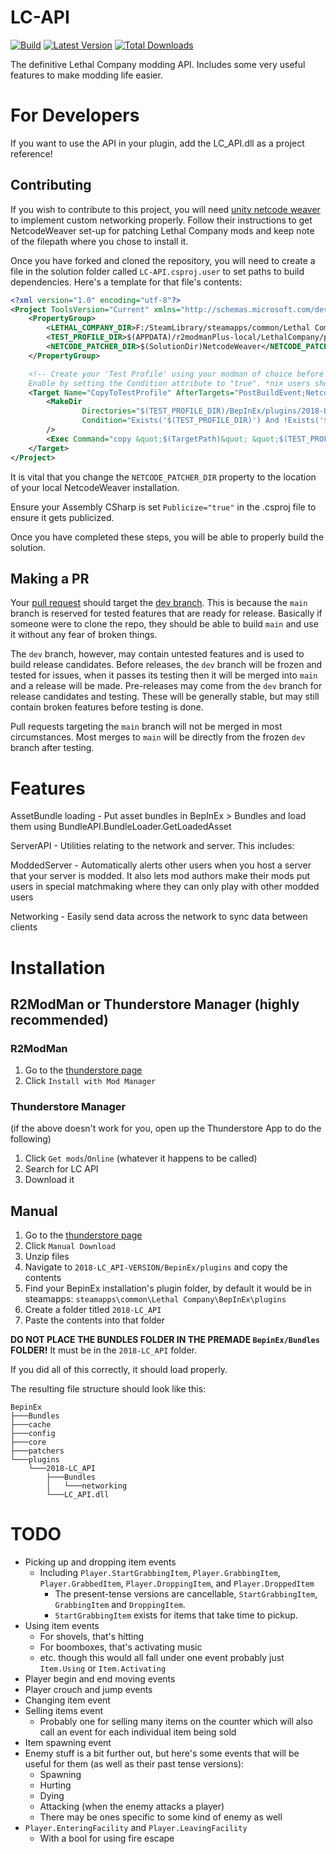 # LC-API

[![Build](https://github.com/steven4547466/LC-API/actions/workflows/build.yml/badge.svg)](https://github.com/steven4547466/LC-API/actions/workflows/build.yml)
[![Latest Version](https://img.shields.io/thunderstore/v/2018/LC_API?logo=thunderstore&logoColor=white)](https://thunderstore.io/c/lethal-company/p/2018/LC_API)
[![Total Downloads](https://img.shields.io/thunderstore/dt/2018/LC_API?logo=thunderstore&logoColor=white)](https://thunderstore.io/c/lethal-company/p/2018/LC_API)

The definitive Lethal Company modding API. Includes some very useful features to make modding life easier.

# For Developers
If you want to use the API in your plugin, add the LC_API.dll as a project reference!

## Contributing
If you wish to contribute to this project, you will need [unity netcode weaver](https://github.com/EvaisaDev/UnityNetcodeWeaver/releases) 
to implement custom networking properly. Follow their instructions to get NetcodeWeaver set-up for patching Lethal Company mods 
and keep note of the filepath where you chose to install it.

Once you have forked and cloned the repository, you will need to create a file in the solution folder called `LC-API.csproj.user` 
to set paths to build dependencies. Here's a template for that file's contents:
```xml
<?xml version="1.0" encoding="utf-8"?>
<Project ToolsVersion="Current" xmlns="http://schemas.microsoft.com/developer/msbuild/2003">
    <PropertyGroup>
        <LETHAL_COMPANY_DIR>F:/SteamLibrary/steamapps/common/Lethal Company</LETHAL_COMPANY_DIR>
        <TEST_PROFILE_DIR>$(APPDATA)/r2modmanPlus-local/LethalCompany/profiles/Test LC API</TEST_PROFILE_DIR>
        <NETCODE_PATCHER_DIR>$(SolutionDir)NetcodeWeaver</NETCODE_PATCHER_DIR>
    </PropertyGroup>

    <!-- Create your 'Test Profile' using your modman of choice before enabling this. 
    Enable by setting the Condition attribute to "true". *nix users should switch out `copy` for `cp`. -->
    <Target Name="CopyToTestProfile" AfterTargets="PostBuildEvent;NetcodeWeave" Condition="false">
        <MakeDir
                Directories="$(TEST_PROFILE_DIR)/BepInEx/plugins/2018-LC_API"
                Condition="Exists('$(TEST_PROFILE_DIR)') And !Exists('$(TEST_PROFILE_DIR)/BepInEx/plugins/2018-LC_API')"
        />
        <Exec Command="copy &quot;$(TargetPath)&quot; &quot;$(TEST_PROFILE_DIR)/BepInEx/plugins/2018-LC_API/&quot;" />
    </Target>
</Project>
```

It is vital that you change the `NETCODE_PATCHER_DIR` property to the location of your local NetcodeWeaver installation.

Ensure your Assembly CSharp is set `Publicize="true"` in the .csproj file to ensure it gets publicized.

Once you have completed these steps, you will be able to properly build the solution.

## Making a PR
Your [pull request](https://github.com/steven4547466/LC-API/pulls) should target the [dev branch](https://github.com/steven4547466/LC-API/tree/dev). This is because the `main` branch is reserved for tested features that are ready for release. Basically if someone were to clone the repo, they should be able to build `main` and use it without any fear of broken things.

The `dev` branch, however, may contain untested features and is used to build release candidates. Before releases, the `dev` branch will be frozen and tested for issues, when it passes its testing then it will be merged into `main` and a release will be made. Pre-releases may come from the `dev` branch for release candidates and testing. These will be generally stable, but may still contain broken features before testing is done.

Pull requests targeting the `main` branch will not be merged in most circumstances. Most merges to `main` will be directly from the frozen `dev` branch after testing.

# Features
AssetBundle loading - Put asset bundles in BepInEx > Bundles and load them using BundleAPI.BundleLoader.GetLoadedAsset

ServerAPI - Utilities relating to the network and server. This includes:

ModdedServer - Automatically alerts other users when you host a server that your server is modded. 
It also lets mod authors make their mods put users in special matchmaking where they can only play with other modded users

Networking - Easily send data across the network to sync data between clients

# Installation

## R2ModMan or Thunderstore Manager (highly recommended)

### R2ModMan
1. Go to the [thunderstore page](https://thunderstore.io/c/lethal-company/p/2018/LC_API)
2. Click `Install with Mod Manager`

### Thunderstore Manager
(if the above doesn't work for you, open up the Thunderstore App to do the following)
1. Click `Get mods`/`Online` (whatever it happens to be called)
2. Search for LC API
3. Download it

## Manual
1. Go to the [thunderstore page](https://thunderstore.io/c/lethal-company/p/2018/LC_API)
2. Click `Manual Download`
3. Unzip files
4. Navigate to `2018-LC_API-VERSION/BepinEx/plugins` and copy the contents
5. Find your BepinEx installation's plugin folder, by default it would be in steamapps: `steamapps\common\Lethal Company\BepInEx\plugins`
6. Create a folder titled `2018-LC_API`
7. Paste the contents into that folder

**DO NOT PLACE THE BUNDLES FOLDER IN THE PREMADE `BepinEx/Bundles` FOLDER!** It must be in the `2018-LC_API` folder.

If you did all of this correctly, it should load properly.

The resulting file structure should look like this:
```
BepinEx
├───Bundles
├───cache
├───config
├───core
├───patchers
└───plugins
    └───2018-LC_API
        ├───Bundles
        │   └───networking
        └───LC_API.dll
```

# TODO
- Picking up and dropping item events
  - Including `Player.StartGrabbingItem`, `Player.GrabbingItem`, `Player.GrabbedItem`, `Player.DroppingItem`, and `Player.DroppedItem`
    - The present-tense versions are cancellable, `StartGrabbingItem`, `GrabbingItem` and `DroppingItem`.
    - `StartGrabbingItem` exists for items that take time to pickup.
- Using item events
  - For shovels, that's hitting
  - For boomboxes, that's activating music
  - etc. though this would all fall under one event probably just `Item.Using` or `Item.Activating`
- Player begin and end moving events
- Player crouch and jump events
- Changing item event
- Selling items event
  - Probably one for selling many items on the counter which will also call an event for each individual item being sold
- Item spawning event
- Enemy stuff is a bit further out, but here's some events that will be useful for them (as well as their past tense versions):
  - Spawning
  - Hurting
  - Dying
  - Attacking (when the enemy attacks a player)
  - There may be ones specific to some kind of enemy as well
- `Player.EnteringFacility` and `Player.LeavingFacility`
  - With a bool for using fire escape